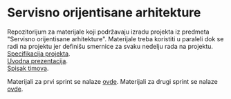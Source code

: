 # Servisno orijentisane arhitekture

Repozitorijum za materijale koji podržavaju izradu projekta iz predmeta "Servisno orijentisane arhitekture". Materijale treba koristiti u paraleli dok se radi na projektu jer definišu smernice za svaku nedelju rada na projektu.  
<a href='https://docs.google.com/document/d/1S25LongXcWjNz4SIsnHw2aSvQPwRmKYo5iXhV8sSUAs/edit'>Specifikacija projekta</a>.  
<a href='https://docs.google.com/presentation/d/1UZya8ywAeOozDKeEDMFS3IOJMcELQUzK/edit?rtpof=true&sd=true'>Uvodna prezentacija</a>.  
<a href='https://docs.google.com/spreadsheets/d/1IaycFUKvHsfi4cF8KV3DRMlh1QAr0VFRNddiYw0kuZs/edit#gid=0'>Spisak timova</a>.    

Materijali za prvi sprint se nalaze <a href='https://github.com/lukaDoric/SOA/blob/main/S1/s1readme.md'>ovde</a>.
Materijali za drugi sprint se nalaze <a href=''>ovde</a>.
